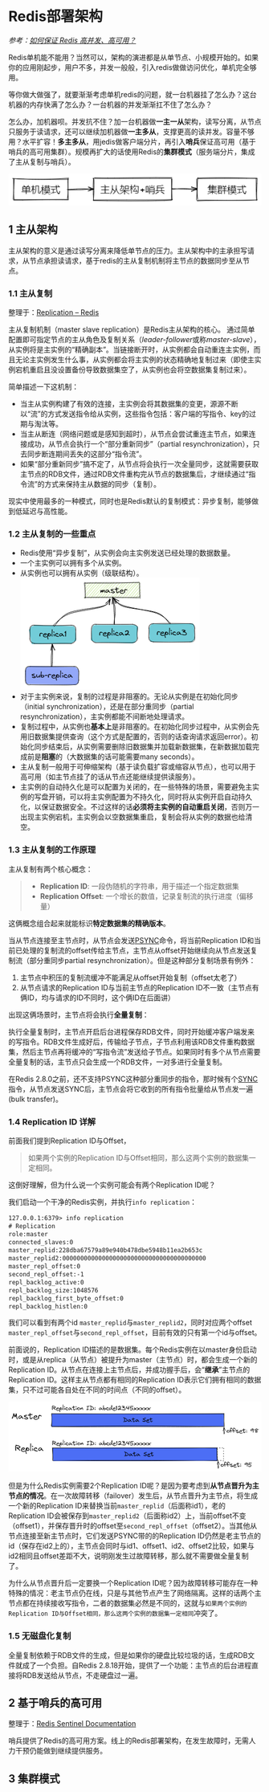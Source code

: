 # Redis部署架构

*参考：[如何保证 Redis 高并发、高可用？ ](https://doocs.gitee.io/advanced-java/#/./docs/high-concurrency/how-to-ensure-high-concurrency-and-high-availability-of-redis)*

Redis单机能不能用？当然可以，架构的演进都是从单节点、小规模开始的。如果你的应用刚起步，用户不多，并发一般般，引入redis做做访问优化，单机完全够用。

等你做大做强了，就要渐渐考虑单机redis的问题，就一台机器挂了怎么办？这台机器的内存快满了怎么办？一台机器的并发渐渐扛不住了怎么办？

怎么办，加机器呗。并发抗不住？加一台机器做**一主一从**架构，读写分离，从节点只服务于读请求，还可以继续加机器做**一主多从**，支撑更高的读并发。容量不够用？水平扩容！**多主多从**，用jedis做客户端分片，再引入**哨兵**保证高可用（基于哨兵的高可用集群）。规模再扩大的话使用Redis的**集群模式**（服务端分片，集成了主从复制与哨兵）。

![image-20210829223252472](assets/image-20210829223252472.png)

## 1 主从架构

主从架构的意义是通过读写分离来降低单节点的压力。主从架构中的主承担写请求，从节点承担读请求，基于redis的主从复制机制将主节点的数据同步至从节点。

### 1.1 主从复制

整理于：[Replication – Redis](https://redis.io/topics/replication)

主从复制机制（master slave replication）是Redis主从架构的核心。 通过简单配置即可指定节点的主从角色及复制关系（*leader-follower*或称*master-slave*），从实例将是主实例的“精确副本”。当链接断开时，从实例都会自动重连主实例，而且无论主实例发生什么事，从实例都会将主实例的状态精确地复制过来（即使主实例宕机重启且没设置备份导致数据集空了，从实例也会将空数据集复制过来）。

简单描述一下这机制：

- 当主从实例构建了有效的连接，主实例会将其数据集的变更，源源不断以“流”的方式发送指令给从实例，这些指令包括：客户端的写指令、key的过期与淘汰等。
- 当主从断连（网络问题或是感知到超时），从节点会尝试重连主节点，如果连接成功，从节点会执行一个“部分重新同步”（partial resynchronization），只去同步断连期间丢失的这部分“指令流”。
- 如果“部分重新同步”搞不定了，从节点将会执行一次全量同步，这就需要获取主节点的RDB文件，通过RDB文件重构完从节点的数据集后，才继续通过“指令流”的方式来保持主从数据的同步（复制）。

现实中使用最多的一种模式，同时也是Redis默认的复制模式：异步复制，能够做到低延迟与高性能。

### 1.2 主从复制的一些重点

- Redis使用“异步复制”，从实例会向主实例发送已经处理的数据数量。
- 一个主实例可以拥有多个从实例。
- 从实例也可以拥有从实例（级联结构）。
  ![image-20210901095128919](assets/image-20210901095128919.png)
- 对于主实例来说，复制的过程是非阻塞的。无论从实例是在初始化同步（initial synchronization），还是在部分重同步（partial resynchronization），主实例都能不间断地处理请求。
- 复制过程中，从实例也**基本上**是非阻塞的。在初始化同步过程中，从实例会先用旧数据集提供查询（这个方式是配置的，否则的话查询请求返回error）。初始化同步结束后，从实例需要删除旧数据集并加载新数据集，在新数据加载完成前是**阻塞**的（大数据集的话可能需要many seconds）。
- 主从复制一般用于可伸缩架构（基于读负载扩容或缩容从节点），也可以用于高可用（如主节点挂了的话从节点还能继续提供读服务）。
- 主实例的自动持久化是可以配置为关闭的，在一些特殊的场景，需要避免主实例的写盘开销，可以将主实例配置为不持久化，同时将从实例开启自动持久化，以保证数据安全。不过这样的话**必须将主实例的自动重启关闭**，否则万一出现主实例宕机，主实例会以空数据集重启，复制会将从实例的数据也给清空。

### 1.3 主从复制的工作原理

主从复制有两个核心概念：

> - **Replication ID**: 一段伪随机的字符串，用于描述一个指定数据集
> - **Replication Offset**: 一个增长的数值，记录复制流的执行进度（偏移量）

这俩概念组合起来就能标识**特定数据集的精确版本**。

当从节点连接至主节点时，从节点会发送[PSYNC](https://redis.io/commands/psync)命令，将当前Replication ID和当前已处理的复制流的offset传给主节点，主节点从offset开始继续向从节点发送复制流（部分重同步partial resynchronization）。但是这种部分复制场景有例外：

1. 主节点中积压的复制流缓冲不能满足从offset开始复制（offset太老了）
2. 从节点请求的Replication ID与当前主节点的Replication ID不一致（主节点有俩ID，均与请求的ID不同时，这个俩ID在后面讲）

出现这俩场景时，主节点将会执行**全量复制**：

执行全量复制时，主节点开启后台进程保存RDB文件，同时开始缓冲客户端发来的写指令。RDB文件生成好后，传输给子节点，子节点利用该RDB文件重构数据集，然后主节点再将缓冲的“写指令流”发送给子节点。如果同时有多个从节点需要全量复制的话，主节点只会生成一个RDB文件，一对多进行全量复制。

在Redis 2.8.0之前，还不支持PSYNC这种部分重同步的指令，那时候有个[SYNC](https://redis.io/commands/sync)指令，从节点发送SYNC后，主节点会将它收到的所有指令批量给从节点发一遍(bulk transfer)。

### 1.4 Replication ID 详解

前面我们提到Replication ID与Offset，

> 如果两个实例的Replication ID与Offset相同，那么这两个实例的数据集一定相同。

这倒好理解，但为什么说一个实例可能会有两个Replication ID呢？

我们启动一个干净的Redis实例，并执行`info replication`：

```shell
127.0.0.1:6379> info replication
# Replication
role:master
connected_slaves:0
master_replid:228dba67579a89e940b478dbe5948b11ea2b653c
master_replid2:0000000000000000000000000000000000000000
master_repl_offset:0
second_repl_offset:-1
repl_backlog_active:0
repl_backlog_size:1048576
repl_backlog_first_byte_offset:0
repl_backlog_histlen:0
```

我们可以看到有两个id `master_replid`与`master_replid2`，同时对应两个offset `master_repl_offset`与`second_repl_offset`，目前有效的只有第一个id与offset。

前面说的，Replication ID描述的是数据集。每个Redis实例在以master身份启动时，或是从replica（从节点）被提升为master（主节点）时，都会生成一个新的Replication ID。从节点在连接上主节点后，并成功握手后，会“**继承**”主节点的Replication ID。这样主从节点都有相同的Replication ID表示它们拥有相同的数据集，只不过可能各自处在不同的时间点（不同的offset）。

![image-20210903161229299](assets/image-20210903161229299.png)

但是为什么Redis实例需要2个Replication ID呢？是因为要考虑到**从节点晋升为主节点的情况**。在一次故障转移（failover）发生后，从节点晋升为主节点，将生成一个新的Replication ID来替换当前`master_replid`（后面称id1），老的Replication ID会被保存到`master_replid2`（后面称id2）上，当前offset不变（offset1），并保存晋升时的offset至`second_repl_offset`（offset2）。当其他从节点连接至新主节点时，它们发送PSYNC带的的Replication ID仍然是老主节点的id（保存在id2上的），主节点会同时与id1、offset1、id2、offset2比较，如果与id2相同且offset差距不大，说明刚发生过故障转移，那么就不需要做全量复制了。

为什么从节点晋升后一定要换一个Replication ID呢？因为故障转移可能存在一种特殊的情况：老主节点仍在线，只是与其他节点产生了网络隔离。这样的话两个主节点都在持续接收写指令，二者的数据集必然是不同的，这就与`如果两个实例的Replication ID与Offset相同，那么这两个实例的数据集一定相同`冲突了。

### 1.5 无磁盘化复制

全量复制依赖于RDB文件的生成，但是如果你的硬盘比较垃圾的话，生成RDB文件就成了一个负担。自Redis 2.8.18开始，提供了一个功能：主节点的后台进程直接将RDB发送给从节点，不走硬盘过一遍。

## 2 基于哨兵的高可用

整理于：[Redis Sentinel Documentation](https://redis.io/topics/sentinel)

哨兵提供了Redis的高可用方案。线上的Redis部署架构，在发生故障时，无需人力干预仍能做到继续提供服务。

## 3 集群模式

